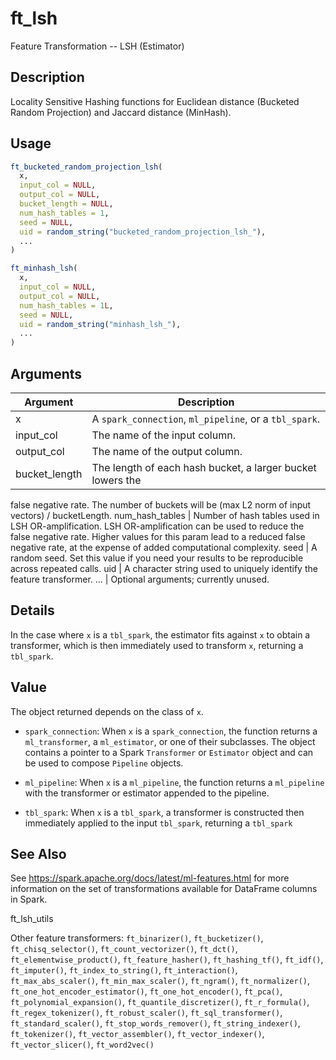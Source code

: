 # ft_lsh


Feature Transformation -- LSH (Estimator)




## Description

Locality Sensitive Hashing functions for Euclidean distance
  (Bucketed Random Projection) and Jaccard distance (MinHash).





## Usage
```r
ft_bucketed_random_projection_lsh(
  x,
  input_col = NULL,
  output_col = NULL,
  bucket_length = NULL,
  num_hash_tables = 1,
  seed = NULL,
  uid = random_string("bucketed_random_projection_lsh_"),
  ...
)

ft_minhash_lsh(
  x,
  input_col = NULL,
  output_col = NULL,
  num_hash_tables = 1L,
  seed = NULL,
  uid = random_string("minhash_lsh_"),
  ...
)
```




## Arguments


Argument      |Description
------------- |----------------
x | A ``spark_connection``, ``ml_pipeline``, or a ``tbl_spark``.
input_col | The name of the input column.
output_col | The name of the output column.
bucket_length | The length of each hash bucket, a larger bucket lowers the
false negative rate. The number of buckets will be (max L2 norm of input vectors) /
bucketLength.
num_hash_tables | Number of hash tables used in LSH OR-amplification. LSH
OR-amplification can be used to reduce the false negative rate. Higher values
for this param lead to a reduced false negative rate, at the expense of added
 computational complexity.
seed | A random seed. Set this value if you need your results to be
reproducible across repeated calls.
uid | A character string used to uniquely identify the feature transformer.
... | Optional arguments; currently unused.




## Details

In the case where ``x`` is a ``tbl_spark``, the estimator fits against ``x``
  to obtain a transformer, which is then immediately used to transform ``x``, returning a ``tbl_spark``.





## Value

The object returned depends on the class of ``x``.


  
*  `spark_connection`: When `x` is a `spark_connection`, the function returns a `ml_transformer`,
  a `ml_estimator`, or one of their subclasses. The object contains a pointer to
  a Spark `Transformer` or `Estimator` object and can be used to compose
  `Pipeline` objects.

  
*  `ml_pipeline`: When `x` is a `ml_pipeline`, the function returns a `ml_pipeline` with
  the transformer or estimator appended to the pipeline.

  
*  `tbl_spark`: When `x` is a `tbl_spark`, a transformer is constructed then
  immediately applied to the input `tbl_spark`, returning a `tbl_spark`







## See Also

See https://spark.apache.org/docs/latest/ml-features.html for
  more information on the set of transformations available for DataFrame
  columns in Spark.

ft_lsh_utils

Other feature transformers: 
`ft_binarizer()`,
`ft_bucketizer()`,
`ft_chisq_selector()`,
`ft_count_vectorizer()`,
`ft_dct()`,
`ft_elementwise_product()`,
`ft_feature_hasher()`,
`ft_hashing_tf()`,
`ft_idf()`,
`ft_imputer()`,
`ft_index_to_string()`,
`ft_interaction()`,
`ft_max_abs_scaler()`,
`ft_min_max_scaler()`,
`ft_ngram()`,
`ft_normalizer()`,
`ft_one_hot_encoder_estimator()`,
`ft_one_hot_encoder()`,
`ft_pca()`,
`ft_polynomial_expansion()`,
`ft_quantile_discretizer()`,
`ft_r_formula()`,
`ft_regex_tokenizer()`,
`ft_robust_scaler()`,
`ft_sql_transformer()`,
`ft_standard_scaler()`,
`ft_stop_words_remover()`,
`ft_string_indexer()`,
`ft_tokenizer()`,
`ft_vector_assembler()`,
`ft_vector_indexer()`,
`ft_vector_slicer()`,
`ft_word2vec()`



